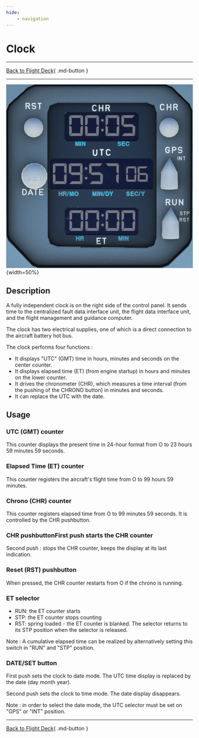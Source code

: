 ```yaml
---
hide:
    - navigation
---
```


# Clock

---

[Back to Flight Deck](../flight-deck.md){ .md-button }

---

![Clock](../../../assets/a32nx-briefing/front/Clock.png "Clock"){width=50%}

## Description

A fully independent clock is on the right side of the control panel.
It sends time to the centralized fault data interface unit, the flight data interface unit, and the flight management and guidance computer.

The clock has two electrical supplies, one of which is a direct connection to the aircraft battery hot bus.

The clock performs four functions :

- It displays "UTC" (GMT) time in hours, minutes and seconds on the center counter.
- It displays elapsed time (ET) (from engine startup) in hours and minutes on the lower counter.
- It drives the chronometer (CHR), which measures a time interval (from the pushing of the CHRONO button) in minutes and seconds.
- It can replace the UTC with the date.

## Usage

### UTC (GMT) counter

This counter displays the present time in 24-hour format from O to 23 hours 59 minutes 59 seconds.

### Elapsed Time (ET) counter

This counter registers the aircraft's flight time from O to 99 hours 59 minutes.

### Chrono (CHR) counter

This counter registers elapsed time from O to 99 minutes 59 seconds. It is controlled by the CHR pushbutton.

###  CHR pushbuttonFirst push starts the CHR counter

Second push : stops the CHR counter, keeps the display at its last indication.

### Reset (RST) pushbutton

When pressed, the CHR counter restarts from O if the chrono is running.

### ET selector

- RUN: the ET counter starts
- STP: the ET counter stops counting
- RST: spring loaded - the ET counter is blanked. The selector returns to its STP position when the selector is released.

Note : A cumulative elapsed time can be realized by alternatively setting this switch in "RUN" and "STP" position.

### DATE/SET button

First push sets the clock to date mode. The UTC time display is replaced by the date (day month year).

Second push sets the clock to time mode. The date display disappears.

Note : in order to select the date mode, the UTC selector must be set on "GPS" or "INT" position.


---

[Back to Flight Deck](../flight-deck.md){ .md-button }
